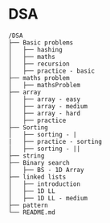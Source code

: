# DSA

    /DSA
    ├── Basic problems
    │   ├── hashing
    │   ├── maths
    │   ├── recursion
    │   ├── practice - basic
    ├── maths problem
    │   ├── mathsProblem
    ├── array
    │   ├── array - easy
    │   ├── array - medium
    │   ├── array - hard
    │   ├── practice
    ├── Sorting
    │   ├── sorting - |
    |   ├── practice - sorting
    │   ├── sorting - ||
    ├── string
    ├── Binary search
    │   ├── BS - 1D Array
    ├── linked lists
    │   ├── introduction
    │   ├── 1D LL
    │   ├── 1D LL - medium
    ├── pattern
    └── README.md
